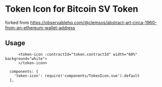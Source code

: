 # Token Icon for Bitcoin SV Token

forked from https://observablehq.com/@clemsos/abstract-art-circa-1960-from-an-ethereum-wallet-address

## Usage

```
      <token-icon :contractId="token.contractId" width="60%"  background="white">
      </token-icon>
```

```
  components: {
    'token-icon': require('components/TokenIcon.vue').default
  },

```
